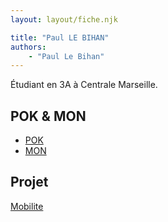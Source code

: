 ```yaml
---
layout: layout/fiche.njk

title: "Paul LE BIHAN"
authors:
    - "Paul Le Bihan"
---
```


Étudiant en 3A à Centrale Marseille.

## POK & MON

* [POK](./pok)
* [MON](./mon)

## Projet

[Mobilite](../_projets/Mobilite)